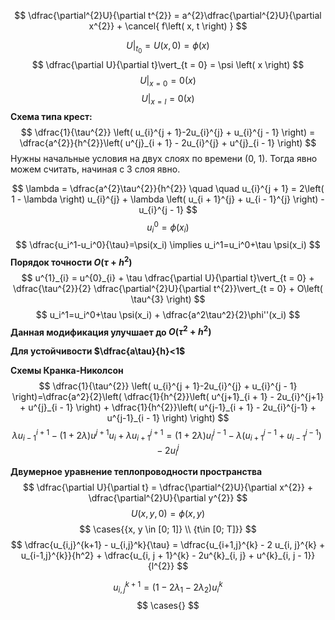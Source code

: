 $$
\dfrac{\partial^{2}U}{\partial t^{2}} = a^{2}\dfrac{\partial^{2}U}{\partial x^{2}} + \cancel{ f\left( x, t \right) } 
$$

$$
U\vert_{t_{0}} = U\left( x, 0 \right) = \phi \left( x \right) 
$$
$$
\dfrac{\partial U}{\partial t}\vert_{t = 0} = \psi \left( x \right) 
$$
$$
U\vert_{x = 0} = 0 \left( x \right) 
$$
$$
U\vert_{x = l} = 0 \left( x \right) 
$$
**Схема типа крест:**
$$
\dfrac{1}{\tau^{2}} \left( u_{i}^{j + 1}-2u_{i}^{j} + u_{i}^{j - 1} \right) = \dfrac{a^{2}}{h^{2}}\left( u^{j}_{i + 1} - 2u_{i}^{j} + u^{j}_{i - 1} \right) 
$$
Нужны начальные условия на двух слоях по времени (0, 1). Тогда явно можем считать, начиная с 3 слоя явно.

$$
\lambda = \dfrac{a^{2}\tau^{2}}{h^{2}}  \quad  \quad u_{i}^{j + 1} = 2\left( 1 - \lambda \right) u_{i}^{j} + \lambda \left( u_{i + 1}^{j} + u_{i - 1}^{j} \right) - u_{i}^{j - 1} 
$$
$$
u_{i}^{0} = \phi \left( x_{i} \right) 
$$
$$
\dfrac{u_i^1-u_i^0}{\tau}=\psi(x_i) \implies u_i^1=u_i^0+\tau \psi(x_i)
$$
**Порядок точности $O(\tau + h^2)$**
$$
u^{1}_{i} = u^{0}_{i} + \tau \dfrac{\partial U}{\partial t}\vert_{t = 0} + \dfrac{\tau^{2}}{2} \dfrac{\partial^{2}U}{\partial t^{2}}\vert_{t = 0} + O\left( \tau^{3} \right) 
$$
$$
u_i^1=u_i^0+\tau \psi(x_i) + \dfrac{a^2\tau^2}{2}\phi''(x_i)
$$
**Данная модификация улучшает до $O(\tau^2+h^2)$**

**Для устойчивости $\dfrac{a\tau}{h}<1$**

**Схемы Кранка-Николсон**
$$
\dfrac{1}{\tau^{2}} \left( u_{i}^{j + 1}-2u_{i}^{j} + u_{i}^{j - 1} \right)=\dfrac{a^2}{2}\left(   \dfrac{1}{h^{2}}\left( u^{j+1}_{i + 1} - 2u_{i}^{j+1} + u^{j}_{i - 1} \right)  +  \dfrac{1}{h^{2}}\left( u^{j-1}_{i + 1} - 2u_{i}^{j-1} + u^{j-1}_{i - 1} \right)  \right)
$$
$$
\lambda u_{i - 1}^{i + 1} - \left( 1 + 2\lambda \right) u^{j + 1}u_{i} + \lambda u^{j + 1}_{i + 1} = \left( 1 + 2\lambda \right) u_{i}^{j - 1} - \lambda \left( u^{j - 1}_{i + 1} + u^{j - 1}_{ i - 1 } \right) - 2u^{j}_{i}
$$


**Двумерное уравнение теплопроводности пространства**
$$
\dfrac{\partial U}{\partial t} = \dfrac{\partial^{2}U}{\partial x^{2}} + \dfrac{\partial^{2}U}{\partial y^{2}}
$$
$$
U\left( x, y, 0 \right)  = \phi \left( x, y \right) 
$$
$$
\cases{{x, y \in [0; 1]} \\
{t\in [0; T]}}
$$
$$
\dfrac{u_{i,j}^{k+1} - u_{i,j}^k}{\tau} = \dfrac{u_{i+1,j}^{k} - 2 u_{i, j}^{k} + u_{i-1,j}^{k}}{h^2} + \dfrac{u_{i, j + 1}^{k} - 2u^{k}_{i, j} + u^{k}_{i, j - 1}}{l^{2}}
$$

$$
u_{i, j}^{k + 1} = \left( 1 - 2\lambda _{1} - 2\lambda _{2} \right) u^{k}_{i}
$$
$$
\cases{}
$$



